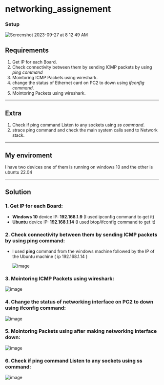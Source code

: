 # networking_assignement

### Setup
![Screenshot 2023-09-27 at 8 12 49 AM](https://github.com/embeddedlinuxworkshop/networking_assignement/assets/139722851/b6c99d24-7411-4cc4-b7b6-633d865ed73e)




## Requirements

1. Get IP for each Board.
2. Check connectivity between them by sending ICMP packets by using *ping command*
3. Mointoring ICMP Packets using wireshark.
4. change the status of Ethernet card on PC2 to down using *ifconfig command*.
5. Mointoring Packets using wireshark.

--------------------------------------------------------
## Extra
1. Check if ping command Listen to any sockets using *ss command*.
2. strace ping command and check the main system calls send to Network stack.
--------------------------------------------------------
## My enviroment

I have two devices one of them is running on windows 10 and the other is ubuntu 22.04

--------------------------------------------------------
## Solution 

### 1. Get IP for each Board:

- **Windows 10** device IP: **192.168.1.9** (I used ipconfig command to get it)
- **Ubuntu** device IP: **192.168.1.14** (I used btop/ifconfig command to get it)

### 2. Check connectivity between them by sending ICMP packets by using ping command:

- I used **ping** command from the windows machine followed by the IP of the Ubuntu machine ( ip 192.168.1.14 )

   ![image](https://github.com/Ali-Elbana/networking_assignement/assets/97269796/4b436410-c519-44c6-a9e2-94eccf5c3193)

### 3. Mointoring ICMP Packets using wireshark:

   ![image](https://github.com/Ali-Elbana/networking_assignement/assets/97269796/0190436f-77de-4473-9e52-82bad258b7a4)

### 4. Change the status of networking interface on PC2 to down using ifconfig command:

   ![image](https://github.com/Ali-Elbana/networking_assignement/assets/97269796/b7fc6717-af12-40be-bd53-9c97556e7a3f)


### 5. Mointoring Packets using after making networking interface down:

   ![image](https://github.com/Ali-Elbana/networking_assignement/assets/97269796/3ae10642-d20e-4ae1-9073-fa2103136270)

### 6. Check if ping command Listen to any sockets using ss command:

   ![image](https://github.com/Ali-Elbana/networking_assignement/assets/97269796/8979b0df-d490-47ff-a5d3-848e1074ff89)









